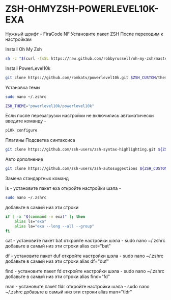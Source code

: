 # ZSH-OHMYZSH-POWERLEVEL10K-EXA



Нужный шрифт - FiraCode NF
Установите пакет ZSH 
После переходим к настройкам

Install Oh My Zsh
```bash
sh -c "$(curl -fsSL https://raw.github.com/robbyrussell/oh-my-zsh/master/tools/install.sh)"
```
Install PowerLevel10k
```bash
git clone https://github.com/romkatv/powerlevel10k.git $ZSH_CUSTOM/themes/powerlevel10k
```
Установка темы
```bash
sudo nano ~/.zshrc
```
```bash
ZSH_THEME="powerlevel10k/powerlevel10k"
```
Если после перезагрузки настройки не включились автоматически введите команду - 
```bash
p10k configure
```
Плагины
Подсветка синтаксиса
```bash
git clone https://github.com/zsh-users/zsh-syntax-highlighting.git ${ZSH_CUSTOM:-~/.oh-my-zsh/custom}/plugins/zsh-syntax-highlighting
```
Авто дополнение
```bash
git clone https://github.com/zsh-users/zsh-autosuggestions ${ZSH_CUSTOM:-~/.oh-my-zsh/custom}/plugins/zsh-autosuggestions
```
Замена стандартных команд

ls - установите пакет exa
откройте настройки шэла -
```bash
sudo nano ~/.zshrc
```
добавьте в самый низ эти строки
```bash
if [ -x "$(command -v exa)" ]; then
    alias ls="exa"
    alias la="exa --long --all --group"
fi
```
cat - установите пакет bat
откройте настройки шэла - sudo nano ~/.zshrc
добавьте в самый низ эти строки
alias cat="bat"

df - установите пакет duf
откройте настройки шэла - sudo nano ~/.zshrc
добавьте в самый низ эти строки
alias df="duf"

find - установите пакет fd
откройте настройки шэла - sudo nano ~/.zshrc
добавьте в самый низ эти строки
alias find="fd"

man - установите пакет tldr
откройте настройки шэла - sudo nano ~/.zshrc
добавьте в самый низ эти строки
alias man="tldr"
